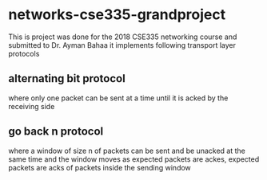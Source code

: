 # networks-cse335-grandproject

This is project was done for the 2018 CSE335 networking course and submitted to Dr. Ayman Bahaa
it implements following transport layer protocols
## alternating bit protocol
where only one packet can be sent at a time until it is acked by the receiving side
## go back n protocol
where a window of size n of packets can be sent and be unacked at the same time and the window moves as expected packets are ackes, expected packets are acks of packets inside the sending window

